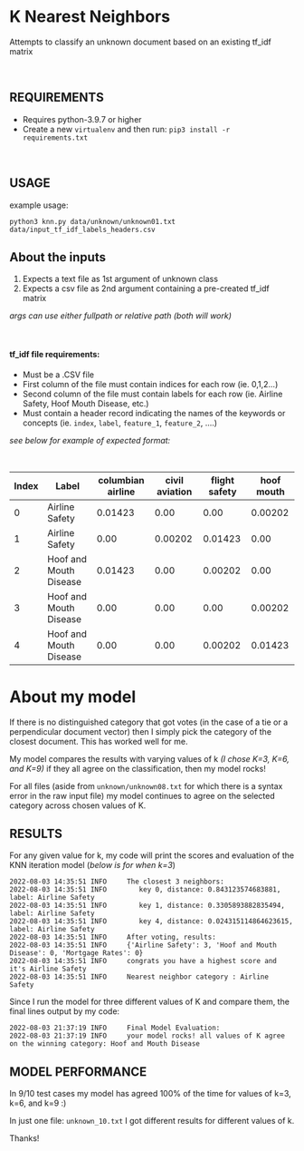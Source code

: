 # K Nearest Neighbors
Attempts to classify an unknown document based on an existing tf_idf matrix 

<br/>

## REQUIREMENTS
- Requires python-3.9.7 or higher
- Create a new `virtualenv` and then run:
`pip3 install -r requirements.txt`

<br/>

## USAGE
example usage:

`python3 knn.py data/unknown/unknown01.txt data/input_tf_idf_labels_headers.csv`

## About the inputs
1. Expects a text file as 1st argument of unknown class
2. Expects a csv file as 2nd argument containing a pre-created tf_idf matrix

_args can use either fullpath or relative path (both will work)_ 

<br/>

#### tf_idf file requirements:
- Must be a .CSV file 
- First column of the file must contain indices for each row (ie. 0,1,2...)
- Second column of the file must contain labels for each row (ie. Airline Safety, Hoof Mouth Disease, etc.)
- Must contain a header record indicating the names of the keywords or concepts (ie. `index`, `label`, `feature_1`, `feature_2`, ....)

_see below for example of expected format:_


<br/>


| Index  | Label | columbian airline  | civil aviation | flight safety  | hoof mouth |
| ------------- | ------------- | ------------- | ------------- | ------------- | ------------- |
| 0  | Airline Safety  | 0.01423 | 0.00 | 0.00 | 0.00202 |
| 1  | Airline Safety  | 0.00 | 0.00202 | 0.01423 | 0.00 |
| 2  | Hoof and Mouth Disease  | 0.01423 | 0.00 | 0.00202 | 0.00 |
| 3  | Hoof and Mouth Disease  | 0.00 | 0.00 | 0.00 | 0.00202 |
| 4  | Hoof and Mouth Disease  | 0.00 | 0.00 | 0.00202 | 0.01423 |


# About my model
If there is no distinguished category that got votes (in the case of a tie or a perpendicular document vector) then I simply pick the category of the closest document. This has worked well for me.

My model compares the results with varying values of k _(I chose K=3, K=6, and K=9)_ if they all agree on the classification, then my model rocks! 

For all files (aside from `unknown/unknown08.txt` for which there is a syntax error in the raw input file) my model continues to agree on the selected category across chosen values of K.


## RESULTS
For any given value for k, my code will print the scores and evaluation of the KNN iteration model (_below is for when k=3_)
```
2022-08-03 14:35:51 INFO     The closest 3 neighbors:
2022-08-03 14:35:51 INFO     	key 0, distance: 0.843123574683881, label: Airline Safety
2022-08-03 14:35:51 INFO     	key 1, distance: 0.3305893882835494, label: Airline Safety
2022-08-03 14:35:51 INFO     	key 4, distance: 0.024315114864623615, label: Airline Safety
2022-08-03 14:35:51 INFO     After voting, results:
2022-08-03 14:35:51 INFO     {'Airline Safety': 3, 'Hoof and Mouth Disease': 0, 'Mortgage Rates': 0}
2022-08-03 14:35:51 INFO     congrats you have a highest score and it's Airline Safety
2022-08-03 14:35:51 INFO     Nearest neighbor category : Airline Safety
```

Since I run the model for three different values of K and compare them, the final lines output by my code:
```
2022-08-03 21:37:19 INFO     Final Model Evaluation:
2022-08-03 21:37:19 INFO     your model rocks! all values of K agree on the winning category: Hoof and Mouth Disease
```

## MODEL PERFORMANCE

In 9/10 test cases my model has agreed 100% of the time for values of k=3, k=6, and k=9 :)


In just one file: `unknown_10.txt` I got different results for different values of k.

Thanks!
